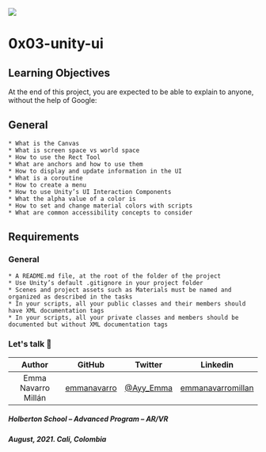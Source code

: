 ![](https://upload.wikimedia.org/wikipedia/commons/8/8a/Official_unity_logo.png)

# 0x03-unity-ui

## Learning Objectives
At the end of this project, you are expected to be able to explain to anyone, without the help of Google:

## General

    * What is the Canvas
    * What is screen space vs world space
    * How to use the Rect Tool
    * What are anchors and how to use them
    * How to display and update information in the UI
    * What is a coroutine
    * How to create a menu
    * How to use Unity’s UI Interaction Components
    * What the alpha value of a color is
    * How to set and change material colors with scripts
    * What are common accessibility concepts to consider


## Requirements

### General
    * A README.md file, at the root of the folder of the project
    * Use Unity’s default .gitignore in your project folder
    * Scenes and project assets such as Materials must be named and organized as described in the tasks
    * In your scripts, all your public classes and their members should have XML documentation tags
    * In your scripts, all your private classes and members should be documented but without XML documentation tags

### Let's talk 💬

| Author | GitHub | Twitter | Linkedin |
| :---: | :---: | :---: | :---: |
| Emma Navarro Millán | [emmanavarro](https://github.com/emmanavarro) | [@Ayy_Emma](https://twitter.com/Ayy_Emma) | [emmanavarromillan](https://www.linkedin.com/in/emmanavarromillan) |

##### Holberton School – Advanced Program – AR/VR
##### August, 2021. Cali, Colombia
